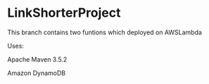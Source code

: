 # LinkShorterProject

This branch contains two funtions
which deployed on AWSLambda

Uses:

Apache Maven 3.5.2

Amazon DynamoDB
